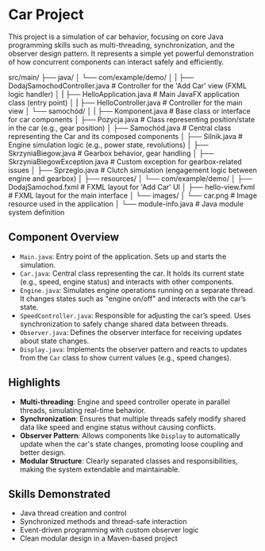 # Car Project

This project is a simulation of car behavior, focusing on core Java programming skills such as multi-threading, synchronization, and the observer design pattern. It represents a simple yet powerful demonstration of how concurrent components can interact safely and efficiently.


src/main/
├── java/
│       └── com/example/demo/
│       |      ├── DodajSamochodController.java # Controller for the 'Add Car' view (FXML logic handler)
│       |      ├── HelloApplication.java # Main JavaFX application class (entry point)
│       |      ├── HelloController.java # Controller for the main view
│       └── samochód/
│       |       ├── Komponent.java # Base class or interface for car components │ ├── Pozycja.java # Class representing position/state in the car (e.g., gear position) │ ├── Samochód.java # Central class representing the Car and its composed components │ ├── Silnik.java # Engine simulation logic (e.g., power state, revolutions) │ ├── SkrzyniaBiegow.java # Gearbox behavior, gear handling │ ├── SkrzyniaBiegowException.java # Custom exception for gearbox-related issues │ ├── Sprzeglo.java # Clutch simulation (engagement logic between engine and gearbox) │ ├── resources/ │ └── com/example/demo/ │ ├── DodajSamochod.fxml # FXML layout for 'Add Car' UI │ ├── hello-view.fxml # FXML layout for the main interface │ └── images/ │ └── car.png # Image resource used in the application │ └── module-info.java # Java module system definition


## Component Overview

- `Main.java`: Entry point of the application. Sets up and starts the simulation.
- `Car.java`: Central class representing the car. It holds its current state (e.g., speed, engine status) and interacts with other components.
- `Engine.java`: Simulates engine operations running on a separate thread. It changes states such as "engine on/off" and interacts with the car’s state.
- `SpeedController.java`: Responsible for adjusting the car’s speed. Uses synchronization to safely change shared data between threads.
- `Observer.java`: Defines the observer interface for receiving updates about state changes.
- `Display.java`: Implements the observer pattern and reacts to updates from the `Car` class to show current values (e.g., speed changes).

## Highlights

- **Multi-threading**: Engine and speed controller operate in parallel threads, simulating real-time behavior.
- **Synchronization**: Ensures that multiple threads safely modify shared data like speed and engine status without causing conflicts.
- **Observer Pattern**: Allows components like `Display` to automatically update when the car's state changes, promoting loose coupling and better design.
- **Modular Structure**: Clearly separated classes and responsibilities, making the system extendable and maintainable.

## Skills Demonstrated

- Java thread creation and control
- Synchronized methods and thread-safe interaction
- Event-driven programming with custom observer logic
- Clean modular design in a Maven-based project

